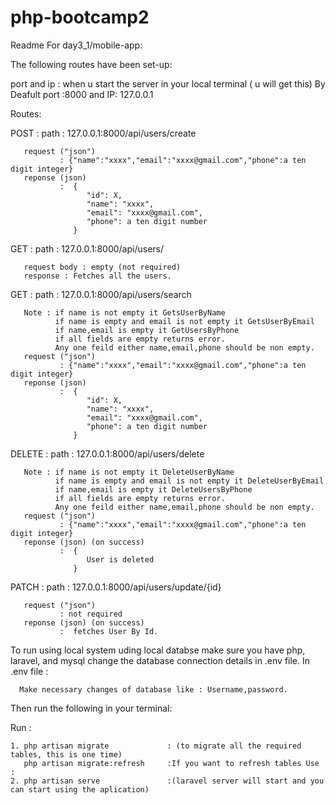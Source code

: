 # php-bootcamp2

Readme For day3_1/mobile-app:

The following routes have been set-up:

port and ip : when u start the server in your local terminal ( u will get this)
By Deafult port :8000 and IP: 127.0.0.1

Routes:

POST : path : 127.0.0.1:8000/api/users/create

       request ("json")
               : {"name":"xxxx","email":"xxxx@gmail.com","phone":a ten digit integer}
       reponse (json) 
               :  {
                     "id": X,
                     "name": "xxxx",
                     "email": "xxxx@gmail.com",
                     "phone": a ten digit number
                  }
 
GET : path : 127.0.0.1:8000/api/users/

       request body : empty (not required)
       response : Fetches all the users.
       
GET : path : 127.0.0.1:8000/api/users/search

       Note : if name is not empty it GetsUserByName 
              if name is empty and email is not empty it GetsUserByEmail
              if name,email is empty it GetUsersByPhone
              if all fields are empty returns error.
              Any one feild either name,email,phone should be non empty.
       request ("json")
               : {"name":"xxxx","email":"xxxx@gmail.com","phone":a ten digit integer}
       reponse (json) 
               :  {
                     "id": X,
                     "name": "xxxx",
                     "email": "xxxx@gmail.com",
                     "phone": a ten digit number
                  }
DELETE : path : 127.0.0.1:8000/api/users/delete

       Note : if name is not empty it DeleteUserByName 
              if name is empty and email is not empty it DeleteUserByEmail
              if name,email is empty it DeleteUsersByPhone
              if all fields are empty returns error.
              Any one feild either name,email,phone should be non empty.
       request ("json")
               : {"name":"xxxx","email":"xxxx@gmail.com","phone":a ten digit integer}
       reponse (json) (on success)
               :  {
                     User is deleted
                  }
                  
PATCH : path : 127.0.0.1:8000/api/users/update/{id}

       request ("json")
               : not required
       reponse (json) (on success)
               :  fetches User By Id.
               
To run using local system uding local databse make sure you have php, laravel, and mysql change the database connection details in .env file. 
In .env file :

      Make necessary changes of database like : Username,password.

Then run the following in your terminal:

Run :
   ```
   1. php artisan migrate             : (to migrate all the required tables, this is one time)
      php artisan migrate:refresh     :If you want to refresh tables Use : 
   2. php artisan serve               :(laravel server will start and you can start using the aplication)
   ```         
       
